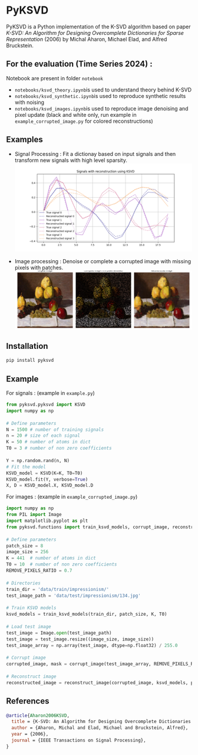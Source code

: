 # PyKSVD

PyKSVD is a Python implementation of the K-SVD algorithm based on paper *K-SVD: An Algorithm for Designing Overcomplete Dictionaries for Sparse Representation* (2006) by Michal Aharon, Michael Elad, and Alfred Bruckstein. 


## For the evaluation (Time Series 2024) :

Notebook are present in folder `notebook`
- `notebooks/ksvd_theory.ipynb`is used to understand theory behind K-SVD
- `notebooks/ksvd_synthetic.ipynb`is used to reproduce synthetic results with noising
- `notebooks/ksvd_images.ipynb`is used to reproduce image denoising and pixel update (black and white only, run example in `example_corrupted_image.py` for colored reconstructions)


## Examples

- Signal Processing : Fit a dictionay based on input signals and then transform new signals with high level sparsity. 
![Dictionary Learning](images/paper/ksvd_paper_reconstruction.png)

- Image processing : Denoise or complete a corrupted image with missing pixels with patches. 
![Image Reconstruction with 70% missing pixels](images/example_corrupted_image_70.png)

## Installation

```bash
pip install pyksvd
```

## Example 

For signals : (example in `example.py`)

```python
from pyksvd.pyksvd import KSVD
import numpy as np

# Define parameters
N = 1500 # number of training signals 
n = 20 # size of each signal
K = 50 # number of atoms in dict
T0 = 3 # number of non zero coefficients

Y = np.random.rand(n, N)
# Fit the model
KSVD_model = KSVD(K=K, T0=T0)
KSVD_model.fit(Y, verbose=True)
X, D = KSVD_model.X, KSVD_model.D
```

For images : (example in `example_corrupted_image.py`)

```python
import numpy as np
from PIL import Image
import matplotlib.pyplot as plt
from pyksvd.functions import train_ksvd_models, corrupt_image, reconstruct_image

# Define parameters
patch_size = 8
image_size = 256
K = 441  # number of atoms in dict
T0 = 10  # number of non zero coefficients
REMOVE_PIXELS_RATIO = 0.7

# Directories
train_dir = 'data/train/impressionism/'
test_image_path = 'data/test/impressionism/134.jpg'

# Train KSVD models
ksvd_models = train_ksvd_models(train_dir, patch_size, K, T0)

# Load test image
test_image = Image.open(test_image_path)
test_image = test_image.resize((image_size, image_size))
test_image_array = np.array(test_image, dtype=np.float32) / 255.0

# Corrupt image
corrupted_image, mask = corrupt_image(test_image_array, REMOVE_PIXELS_RATIO)

# Reconstruct image
reconstructed_image = reconstruct_image(corrupted_image, ksvd_models, patch_size)
```

## References

```bibtex
@article{Aharon2006KSVD,
  title = {K-SVD: An Algorithm for Designing Overcomplete Dictionaries for Sparse Representation},
  author = {Aharon, Michal and Elad, Michael and Bruckstein, Alfred},
  year = {2006},
  journal = {IEEE Transactions on Signal Processing},
}
```